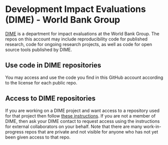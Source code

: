 # Development Impact Evaluations (DIME) - World Bank Group

[DIME](https://www.worldbank.org/en/research/dime) is 
a department for impact evaluations at the World Bank Group. 
The repos on this account may include reproducibility code for published research, 
code for ongoing research projects, as well as code for open source tools published by DIME.

## Use code in DIME repositories
You may access and use the code you find in this GitHub account
according to the license for each public repo. 

## Access to DIME repositories
If you are working on a DIME project and want access to a repository used for that project then follow
[these instructions](https://github.com/dime-worldbank/dime-account-admin/blob/main/README.md).
If you are not a member of DIME, 
then ask your DIME contact to request access using 
the instructions for external collaborators on your behalf.
Note that there are many work-in-progress repos that are private 
and not visible for anyone who has not yet been given access to that repo. 
